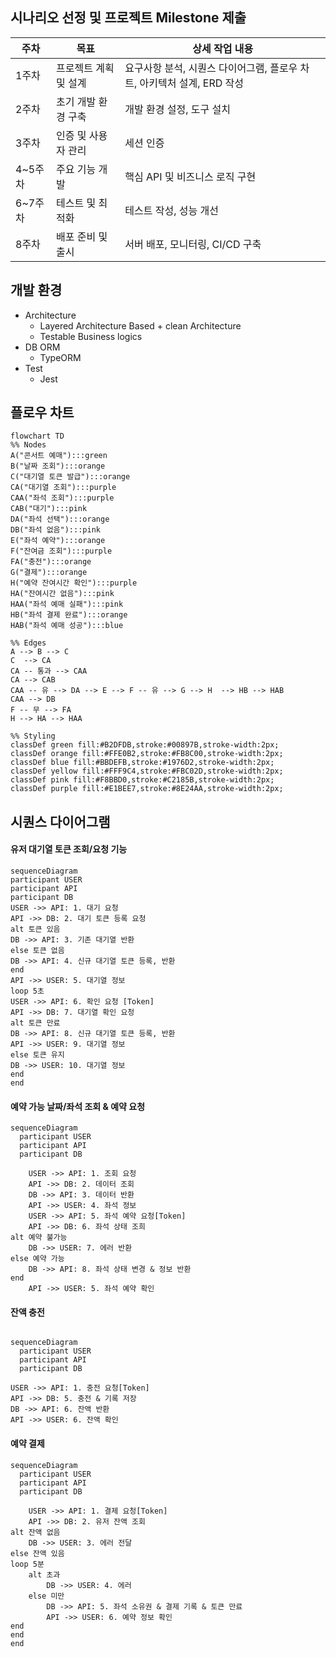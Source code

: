 ## 시나리오 선정 및 프로젝트 Milestone 제출

| 주차    | 목표                  | 상세 작업 내용                                                         |
| ------- | --------------------- | ---------------------------------------------------------------------- |
| 1주차   | 프로젝트 계획 및 설계 | 요구사항 분석, 시퀀스 다이어그램, 플로우 차트, 아키텍처 설계, ERD 작성 |
| 2주차   | 초기 개발 환경 구축   | 개발 환경 설정, 도구 설치                                              |
| 3주차   | 인증 및 사용자 관리   | 세션 인증                                                              |
| 4~5주차 | 주요 기능 개발        | 핵심 API 및 비즈니스 로직 구현                                         |
| 6~7주차 | 테스트 및 최적화      | 테스트 작성, 성능 개선                                                 |
| 8주차   | 배포 준비 및 출시     | 서버 배포, 모니터링, CI/CD 구축                                        |

## 개발 환경

- Architecture
  - Layered Architecture Based + clean Architecture
  - Testable Business logics
- DB ORM
  - TypeORM
- Test
  - Jest

## 플로우 차트

```mermaid
flowchart TD
%% Nodes
A("콘서트 예매"):::green
B("날짜 조회"):::orange
C("대기열 토큰 발급"):::orange
CA("대기열 조회"):::purple
CAA("좌석 조회"):::purple
CAB("대기"):::pink
DA("좌석 선택"):::orange
DB("좌석 없음"):::pink
E("좌석 예약"):::orange
F("잔여금 조회"):::purple
FA("충전"):::orange
G("결제"):::orange
H("예약 잔여시간 확인"):::purple
HA("잔여시간 없음"):::pink
HAA("좌석 예매 실패"):::pink
HB("좌석 결제 완료"):::orange
HAB("좌석 예매 성공"):::blue

%% Edges
A --> B --> C
C  --> CA
CA -- 통과 --> CAA
CA --> CAB
CAA -- 유 --> DA --> E --> F -- 유 --> G --> H  --> HB --> HAB
CAA --> DB
F -- 무 --> FA
H --> HA --> HAA

%% Styling
classDef green fill:#B2DFDB,stroke:#00897B,stroke-width:2px;
classDef orange fill:#FFE0B2,stroke:#FB8C00,stroke-width:2px;
classDef blue fill:#BBDEFB,stroke:#1976D2,stroke-width:2px;
classDef yellow fill:#FFF9C4,stroke:#FBC02D,stroke-width:2px;
classDef pink fill:#F8BBD0,stroke:#C2185B,stroke-width:2px;
classDef purple fill:#E1BEE7,stroke:#8E24AA,stroke-width:2px;
```

## 시퀀스 다이어그램

#### 유저 대기열 토큰 조회/요청 기능

```mermaid
sequenceDiagram
participant USER
participant API
participant DB
USER ->> API: 1. 대기 요청
API ->> DB: 2. 대기 토큰 등록 요청
alt 토큰 있음
DB ->> API: 3. 기존 대기열 반환
else 토큰 없음
DB ->> API: 4. 신규 대기열 토큰 등록, 반환
end
API ->> USER: 5. 대기열 정보
loop 5초
USER ->> API: 6. 확인 요청 [Token]
API ->> DB: 7. 대기열 확인 요청
alt 토큰 만료
DB ->> API: 8. 신규 대기열 토큰 등록, 반환
API ->> USER: 9. 대기열 정보
else 토큰 유지
DB ->> USER: 10. 대기열 정보
end
end
```

#### 예약 가능 날짜/좌석 조회 & 예약 요청

```mermaid
sequenceDiagram
  participant USER
  participant API
  participant DB

    USER ->> API: 1. 조회 요청
    API ->> DB: 2. 데이터 조회
    DB ->> API: 3. 데이터 반환
    API ->> USER: 4. 좌석 정보
    USER ->> API: 5. 좌석 예약 요청[Token]
    API ->> DB: 6. 좌석 상태 조희
alt 예약 불가능
    DB ->> USER: 7. 에러 반환
else 예약 가능
    DB ->> API: 8. 좌석 상태 변경 & 정보 반환
end
    API ->> USER: 5. 좌석 예약 확인
```

#### 잔액 충전

```mermaid

sequenceDiagram
  participant USER
  participant API
  participant DB

USER ->> API: 1. 충전 요청[Token]
API ->> DB: 5. 충전 & 기록 저장
DB ->> API: 6. 잔액 반환
API ->> USER: 6. 잔액 확인
```

#### 예약 결제

```mermaid
sequenceDiagram
  participant USER
  participant API
  participant DB

    USER ->> API: 1. 결제 요청[Token]
    API ->> DB: 2. 유저 잔액 조회
alt 잔액 없음
    DB ->> USER: 3. 에러 전달
else 잔액 있음
loop 5분
    alt 초과
        DB ->> USER: 4. 에러
    else 미만
        DB ->> API: 5. 좌석 소유권 & 결제 기록 & 토큰 만료
        API ->> USER: 6. 예약 정보 확인
end
end
end
```
